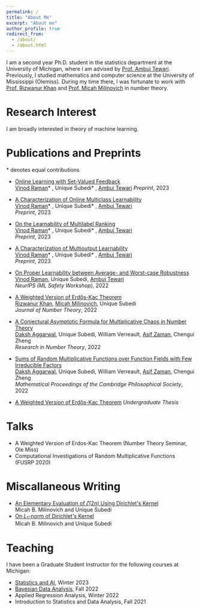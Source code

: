 ```yaml
---
permalink: /
title: "About Me"
excerpt: "About me"
author_profile: true
redirect_from: 
  - /about/
  - /about.html
---
```


I am a second year Ph.D. student in the statistics department at the University of Michigan, where I am advised by [Prof. Ambuj Tewari](https://ambujtewari.github.io/). Previously, I studied mathematics and computer science at the University of Mississippi (Olemiss). During my time there, I was fortunate to work with [Prof. Rizwanur Khan](http://home.olemiss.edu/~rrkhan/) and [Prof. Micah Milinovich](http://home.olemiss.edu/~mbmilino/) in number theory. 


Research Interest
======

I am broadly interested in theory of machine learning. 

Publications and Preprints
======
  \* denotes equal contributions
  
  - [Online Learning with Set-Valued Feedback](https://arxiv.org/abs/2306.06247)   
[Vinod Raman](https://vinodkraman.github.io/)* , Unique Subedi* , [Ambuj Tewari](https://www.ambujtewari.com/) 
*Preprint*, 2023  

- [A Characterization of Online Multiclass Learnability](https://arxiv.org/abs/2303.17716)   
[Vinod Raman](https://vinodkraman.github.io/)* , Unique Subedi* , [Ambuj Tewari](https://www.ambujtewari.com/)    
*Preprint*, 2023  

- [On the Learnability of Multilabel Ranking](https://arxiv.org/abs/2304.03337)   
[Vinod Raman](https://vinodkraman.github.io/)* , Unique Subedi* , [Ambuj Tewari](https://www.ambujtewari.com/)     
*Preprint*, 2023  

- [A Characterization of Multioutput Learnability](https://arxiv.org/abs/2301.02729)   
[Vinod Raman](https://vinodkraman.github.io/)* , Unique Subedi* , [Ambuj Tewari](https://www.ambujtewari.com/)  
*Preprint*, 2023    


- [On Proper Learnability between Average- and Worst-case Robustness](https://arxiv.org/abs/2211.05656)    
[Vinod Raman](https://vinodkraman.github.io/), Unique Subedi, [Ambuj Tewari](https://www.ambujtewari.com/)  
*NeurIPS (ML Safety Workshop)*, 2022    


- [A Weighted Version of Erdős-Kac Theorem](https://www.sciencedirect.com/science/article/abs/pii/S0022314X21003681)  
[Rizwanur Khan](http://home.olemiss.edu/~rrkhan/), [Micah Milinovich](http://home.olemiss.edu/~mbmilino/), Unique Subedi     
*Journal of Number Theory*, 2022    
  

- [A Conjectural Asymptotic Formula for Multiplicative Chaos in Number Theory](https://link.springer.com/article/10.1007/s40993-022-00332-x)    
[Daksh Aggarwal](https://dakshces.github.io/), Unique Subedi, William Verreault, [Asif Zaman](https://www.math.toronto.edu/zaman/), Chengui Zheng      
*Research in Number Theory*, 2022   


- [Sums of Random Multiplicative Functions over Function Fields with Few Irreducible Factors](https://www.cambridge.org/core/journals/mathematical-proceedings-of-the-cambridge-philosophical-society/article/abs/sums-of-random-multiplicative-functions-over-function-fields-with-few-irreducible-factors/636667B07830029AB35196FF595CA055)   
[Daksh Aggarwal](https://dakshces.github.io/), Unique Subedi, William Verreault, [Asif Zaman](https://www.math.toronto.edu/zaman/), Chengui Zheng      
*Mathematical Proceedings of the Cambridge Philosophical Society*, 2022   

- [A Weighted Version of Erdős-Kac Theorem](https://egrove.olemiss.edu/cgi/viewcontent.cgi?article=2687&context=hon_thesis) 
*Undergraduate Thesis*




Talks
======
- A Weighted Version of Erdos-Kac Theorem (Number Theory Seminar, Ole Miss) 
- Computational Investigations of Random Multiplicative Functions (FUSRP 2020)


Miscallaneous Writing
======

- [An Elementary Evaluation of $\zeta(2n)$ Using Dirichlet's Kernel](https://unique-subedi.github.io/Misc_Writings/Dirichlet_s_Kernel_and_Zeta_2n_.pdf)    
  Micah B. Milinovich and Unique Subedi
- [On $L_1$-norm of Dirichlet's Kernel](https://unique-subedi.github.io/Misc_Writings/L1_Norm_of_Dirichlet_s_Kernel.pdf)  
  Micah B. Milinovich and Unique Subedi


Teaching
======
I have been a Graduate Student Instructor for the following courses at Michigan:
- [Statistics and AI](https://ambujtewari.github.io/stats315-winter2023/), Winter 2023
- [Bayesian Data Analysis](https://yixinwang.github.io/courses/bayesian/fall22/bayesian22f.html), Fall 2022
- Applied Regression Analysis, Winter 2022
- Introduction to Statistics and Data Analysis, Fall 2021
